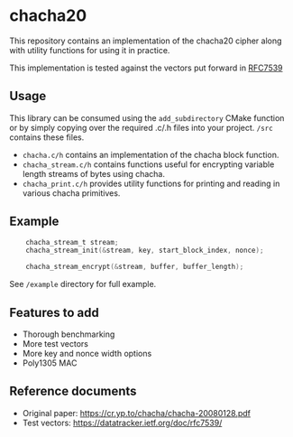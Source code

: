 # chacha20

This repository contains an implementation of the chacha20 cipher along with utility functions 
for using it in practice. 

This implementation is tested against the vectors put forward in [RFC7539](https://datatracker.ietf.org/doc/rfc7539/)

## Usage

This library can be consumed using the `add_subdirectory` CMake function or by simply copying over the 
required .c/.h files into your project. `/src` contains these files. 
- `chacha.c/h` contains an implementation of the chacha block function.
- `chacha_stream.c/h` contains functions useful for encrypting variable length streams of bytes using chacha.
- `chacha_print.c/h` provides utility functions for printing and reading in various chacha primitives.

## Example 

```c
	chacha_stream_t stream;
	chacha_stream_init(&stream, key, start_block_index, nonce);

    chacha_stream_encrypt(&stream, buffer, buffer_length);
```
See `/example` directory for full example.

## Features to add

- Thorough benchmarking
- More test vectors
- More key and nonce width options
- Poly1305 MAC 

## Reference documents

- Original paper: https://cr.yp.to/chacha/chacha-20080128.pdf
- Test vectors: https://datatracker.ietf.org/doc/rfc7539/
